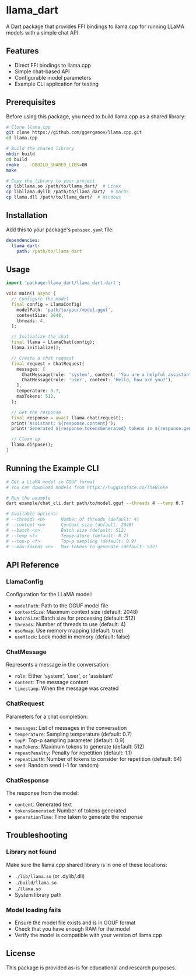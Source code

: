 # llama_dart

A Dart package that provides FFI bindings to llama.cpp for running LLaMA models with a simple chat API.

## Features

- Direct FFI bindings to llama.cpp
- Simple chat-based API
- Configurable model parameters
- Example CLI application for testing

## Prerequisites

Before using this package, you need to build llama.cpp as a shared library:

```bash
# Clone llama.cpp
git clone https://github.com/ggerganov/llama.cpp.git
cd llama.cpp

# Build the shared library
mkdir build
cd build
cmake .. -DBUILD_SHARED_LIBS=ON
make

# Copy the library to your project
cp libllama.so /path/to/llama_dart/  # Linux
cp libllama.dylib /path/to/llama_dart/  # macOS
cp llama.dll /path/to/llama_dart/  # Windows
```

## Installation

Add this to your package's `pubspec.yaml` file:

```yaml
dependencies:
  llama_dart:
    path: /path/to/llama_dart
```

## Usage

```dart
import 'package:llama_dart/llama_dart.dart';

void main() async {
  // Configure the model
  final config = LlamaConfig(
    modelPath: 'path/to/your/model.gguf',
    contextSize: 2048,
    threads: 4,
  );

  // Initialize the chat
  final llama = LlamaChat(config);
  llama.initialize();

  // Create a chat request
  final request = ChatRequest(
    messages: [
      ChatMessage(role: 'system', content: 'You are a helpful assistant.'),
      ChatMessage(role: 'user', content: 'Hello, how are you?'),
    ],
    temperature: 0.7,
    maxTokens: 512,
  );

  // Get the response
  final response = await llama.chat(request);
  print('Assistant: ${response.content}');
  print('Generated ${response.tokensGenerated} tokens in ${response.generationTime}');

  // Clean up
  llama.dispose();
}
```

## Running the Example CLI

```bash
# Get a LLaMA model in GGUF format
# You can download models from https://huggingface.co/TheBloke

# Run the example
dart example/chat_cli.dart path/to/model.gguf --threads 4 --temp 0.7

# Available options:
# --threads <n>      Number of threads (default: 4)
# --context <n>      Context size (default: 2048)
# --batch <n>        Batch size (default: 512)
# --temp <f>         Temperature (default: 0.7)
# --top-p <f>        Top-p sampling (default: 0.9)
# --max-tokens <n>   Max tokens to generate (default: 512)
```

## API Reference

### LlamaConfig

Configuration for the LLaMA model:

- `modelPath`: Path to the GGUF model file
- `contextSize`: Maximum context size (default: 2048)
- `batchSize`: Batch size for processing (default: 512)
- `threads`: Number of threads to use (default: 4)
- `useMmap`: Use memory mapping (default: true)
- `useMlock`: Lock model in memory (default: false)

### ChatMessage

Represents a message in the conversation:

- `role`: Either 'system', 'user', or 'assistant'
- `content`: The message content
- `timestamp`: When the message was created

### ChatRequest

Parameters for a chat completion:

- `messages`: List of messages in the conversation
- `temperature`: Sampling temperature (default: 0.7)
- `topP`: Top-p sampling parameter (default: 0.9)
- `maxTokens`: Maximum tokens to generate (default: 512)
- `repeatPenalty`: Penalty for repetition (default: 1.1)
- `repeatLastN`: Number of tokens to consider for repetition (default: 64)
- `seed`: Random seed (-1 for random)

### ChatResponse

The response from the model:

- `content`: Generated text
- `tokensGenerated`: Number of tokens generated
- `generationTime`: Time taken to generate the response

## Troubleshooting

### Library not found

Make sure the llama.cpp shared library is in one of these locations:
- `./lib/llama.so` (or .dylib/.dll)
- `./build/llama.so`
- `./llama.so`
- System library path

### Model loading fails

- Ensure the model file exists and is in GGUF format
- Check that you have enough RAM for the model
- Verify the model is compatible with your version of llama.cpp

## License

This package is provided as-is for educational and research purposes.